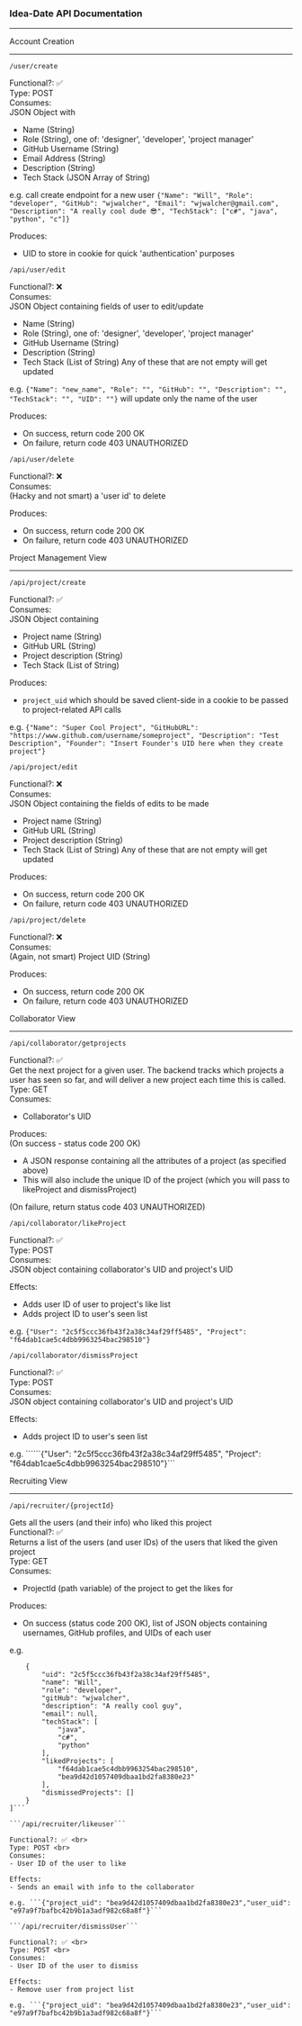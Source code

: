### Idea-Date API Documentation 

---


Account Creation 

---

```/user/create```

Functional?: ✅ <br>
Type: POST <br>
Consumes: <br>
JSON Object with 
- Name (String)
- Role (String), one of: 'designer', 'developer', 'project manager'
- GitHub Username (String)
- Email Address (String)
- Description (String)
- Tech Stack (JSON Array of String)

e.g. call create endpoint for a new user
```{"Name": "Will", "Role": "developer", "GitHub": "wjwalcher", "Email": "wjwalcher@gmail.com", "Description": "A really cool dude 😎", "TechStack": ["c#", "java", "python", "c"]}```

Produces: 
- UID to store in cookie for quick 'authentication' purposes

```/api/user/edit```

Functional?: ❌ <br>
Consumes: <br>
JSON Object containing fields of user to edit/update
- Name (String)
- Role (String), one of: 'designer', 'developer', 'project manager'
- GitHub Username (String)
- Description (String)
- Tech Stack (List of String)
Any of these that are not empty will get updated

e.g. ```{"Name": "new_name", "Role": "", "GitHub": "", "Description": "", "TechStack": "", "UID": ""}```
will update only the name of the user 

Produces:
- On success, return code 200 OK 
- On failure, return code 403 UNAUTHORIZED

```/api/user/delete```

Functional?: ❌ <br>
Consumes: <br>
(Hacky and not smart) a 'user id' to delete <br>

Produces:
- On success, return code 200 OK
- On failure, return code 403 UNAUTHORIZED


Project Management View 

---

```/api/project/create```

Functional?: ✅ <br>
Consumes: <br>
JSON Object containing
- Project name (String)
- GitHub URL (String)
- Project description (String)
- Tech Stack (List of String)

Produces:
- ```project_uid``` which should be saved client-side in a cookie to be passed to project-related API calls

e.g. ```{"Name": "Super Cool Project", "GitHubURL": "https://www.github.com/username/someproject", "Description": "Test Description", "Founder": "Insert Founder's UID here when they create project"}```


```/api/project/edit```

Functional?: ❌ <br>
Consumes: <br>
JSON Object containing the fields of edits to be made 
- Project name (String) 
- GitHub URL (String)
- Project description (String)
- Tech Stack (List of String)
Any of these that are not empty will get updated

Produces:
- On success, return code 200 OK
- On failure, return code 403 UNAUTHORIZED


```/api/project/delete```

Functional?: ❌ <br>
Consumes: <br>
(Again, not smart) Project UID (String) <br>

Produces:
- On success, return code 200 OK
- On failure, return code 403 UNAUTHORIZED


Collaborator View 

---

```/api/collaborator/getprojects```

Functional?: ✅ <br>
Get the next project for a given user. The backend tracks which projects a user has seen so far, and will deliver a new project each time this is called. <br>
Type: GET <br>
Consumes: 
- Collaborator's UID 

Produces: <br>
(On success - status code 200 OK) 
- A JSON response containing all the attributes of a project (as specified above)
- This will also include the unique ID of the project (which you will pass to likeProject and dismissProject) 

(On failure, return status code 403 UNAUTHORIZED)


```/api/collaborator/likeProject```

Functional?: ✅ <br>
Type: POST <br>
Consumes: <br>
JSON object containing collaborator's UID and project's UID <br>

Effects: 
- Adds user ID of user to project's like list
- Adds project ID to user's seen list

e.g.
```{"User": "2c5f5ccc36fb43f2a38c34af29ff5485", "Project": "f64dab1cae5c4dbb9963254bac298510"}```

```/api/collaborator/dismissProject```

Functional?: ✅ <br>
Type: POST <br>
Consumes: <br>
JSON object containing collaborator's UID and project's UID <br>

Effects: 
- Adds project ID to user's seen list

e.g. 
``````{"User": "2c5f5ccc36fb43f2a38c34af29ff5485", "Project": "f64dab1cae5c4dbb9963254bac298510"}```


Recruiting View

---

```/api/recruiter/{projectId}```

Gets all the users (and their info) who liked this project <br>
Functional?: ✅ <br>
Returns a list of the users (and user IDs) of the users that liked the given project <br>
Type: GET <br>
Consumes: 
- ProjectId (path variable) of the project to get the likes for

Produces: 
- On success (status code 200 OK), list of JSON objects containing usernames, GitHub profiles, and UIDs of each user

e.g. 
```[
    {
        "uid": "2c5f5ccc36fb43f2a38c34af29ff5485",
        "name": "Will",
        "role": "developer",
        "gitHub": "wjwalcher",
        "description": "A really cool guy",
        "email": null,
        "techStack": [
            "java",
            "c#",
            "python"
        ],
        "likedProjects": [
            "f64dab1cae5c4dbb9963254bac298510",
            "bea9d42d1057409dbaa1bd2fa8380e23"
        ],
        "dismissedProjects": []
    }
]```

```/api/recruiter/likeuser```

Functional?: ✅ <br>
Type: POST <br>
Consumes:
- User ID of the user to like

Effects: 
- Sends an email with info to the collaborator

e.g. ```{"project_uid": "bea9d42d1057409dbaa1bd2fa8380e23","user_uid": "e97a9f7bafbc42b9b1a3adf982c68a8f"}```

```/api/recruiter/dismissUser```

Functional?: ✅ <br>
Type: POST <br>
Consumes:
- User ID of the user to dismiss

Effects: 
- Remove user from project list

e.g. ```{"project_uid": "bea9d42d1057409dbaa1bd2fa8380e23","user_uid": "e97a9f7bafbc42b9b1a3adf982c68a8f"}```

